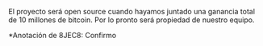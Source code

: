 El proyecto será open source cuando hayamos juntado una ganancia total de 10 millones de bitcoin. Por lo pronto será propiedad de nuestro equipo.

*Anotación de 8JEC8: Confirmo
